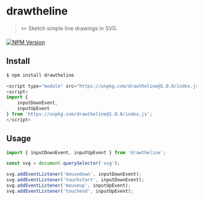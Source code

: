 # drawtheline

> ✏️ Sketch simple line drawings in SVG.

[![NPM Version](http://img.shields.io/npm/v/drawtheline.svg?style=flat)](https://www.npmjs.org/package/drawtheline)

## Install

```bash
$ npm install drawtheline
```

```javascript
<script type="module" src="https://unpkg.com/drawtheline@1.0.0/index.js"></script>
<script>
import {
    inputDownEvent,
    inputUpEvent
} from 'https://unpkg.com/drawtheline@1.0.0/index.js';
</script>
```

## Usage

```javascript
import { inputDownEvent, inputUpEvent } from 'drawtheline';

const svg = document.querySelector('svg');

svg.addEventListener('mousedown', inputDownEvent);
svg.addEventListener('touchstart', inputDownEvent);
svg.addEventListener('mouseup', inputUpEvent);
svg.addEventListener('touchend', inputUpEvent);
```
